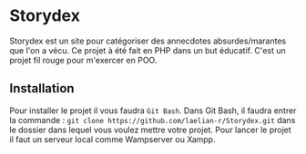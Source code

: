 # Storydex
Storydex est un site pour catégoriser des annecdotes absurdes/marantes que l'on a vécu.
Ce projet à été fait en PHP dans un but éducatif. C'est un projet fil rouge pour m'exercer en POO.

## Installation
Pour installer le projet il vous faudra `Git Bash`.
Dans Git Bash, il faudra entrer la commande :
``git clone https://github.com/laelian-r/Storydex.git`` dans le dossier dans lequel vous voulez mettre votre projet.
Pour lancer le projet il faut un serveur local comme Wampserver ou Xampp.
